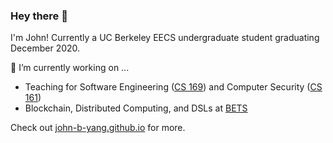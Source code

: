 ### Hey there 👋

I'm John! Currently a UC Berkeley EECS undergraduate student graduating December 2020.

🔭 I’m currently working on ...
- Teaching for Software Engineering ([CS 169](http://www.saasbook.info/)) and Computer Security ([CS 161](https://cs161.org/))
- Blockchain, Distributed Computing, and DSLs at [BETS](https://bets.cs.berkeley.edu/people/)

Check out [john-b-yang.github.io](http://john-b-yang.github.io/) for more.

<!--
Here are some ideas to get you started:

- 🔭 I’m currently working on ...
- 🌱 I’m currently learning ...
- 👯 I’m looking to collaborate on ...
- 🤔 I’m looking for help with ...
- 💬 Ask me about ...
- 📫 How to reach me: ...
- 😄 Pronouns: ...
- ⚡ Fun fact: ...
-->
